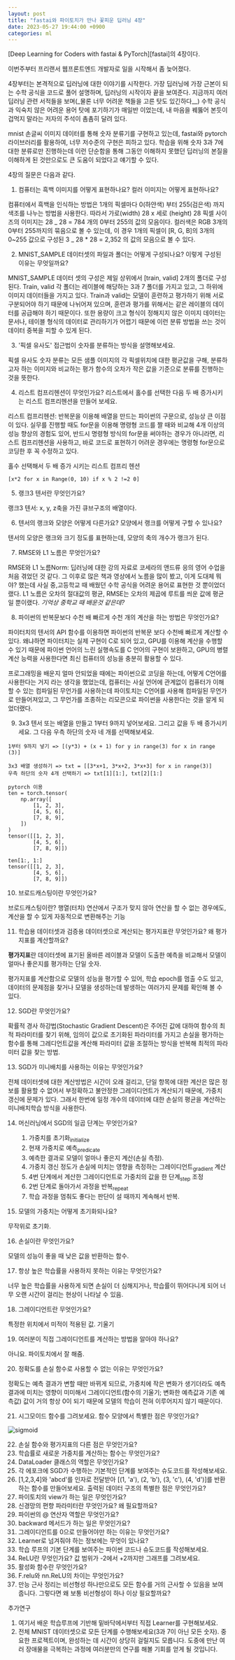```yaml
---
layout: post
title: "fastai와 파이토치가 만나 꽃피운 딥러닝 4장"
date: 2023-05-27 19:44:00 +0900
categories: ml
---
```


[Deep Learning for Coders with fastai & PyTorch][fastai]의 4장이다.

이번주부터 프리랜서 웹프론트엔드 개발자로 일을 시작해서 좀 늦어졌다.

4장부터는 본격적으로 딥러닝에 대한 이야기를 시작한다. 가장 딥러닝에 가장 근본이 되는 수학 공식을 코드로 풀어 설명하며, 딥러닝의 시작이자 끝을 보여준다. 지금까지 여러 딥러닝 관련 서적들을 보며(\_물론 너무 어려운 책들을 고른 탓도 있긴하다\_\_) 수학 공식과 익숙치 않은 어려운 용어 탓에 포기하기가 매일반 이었는데, 내 마음을 꿰뚫어 본듯이 겁먹지 말라는 저자의 주석이 촘촘히 달려 있다.

mnist 손글씨 이미지 데이터를 통해 숫자 분류기를 구현하고 있는데, fastai와 pytorch라이브러리를 활용하여, 너무 저수준의 구현은 피하고 있다. 학습을 위해 숫자 3과 7에 대한 분류로만 진행하는데 이런 단순함을 통해 그동안 이해하지 못했던 딥러닝의 본질을 이해하게 된 것만으로도 큰 도움이 되었다고 얘기할 수 있다.

4장의 질문은 다음과 같다.

1. 컴퓨터는 흑백 이미지를 어떻게 표현하나요? 컬러 이미지는 어떻게 표현하나요?

컴퓨터에서 흑백을 인식하는 방법은 1개의 픽셀마다 0(하얀색) 부터 255(검은색) 까지 색조를 나누는 방법을 사용한다. 따라서 가로(width) 28 x 세로 (height) 28 픽셀 사이즈의 이미지는 28 _ 28 = 784 개의 0부터 255의 값의 모음이다. 컬러색은 RGB 3개의 0부터 255까지의 묶음으로 볼 수 있는데, 이 경우 1개의 픽셀이 [R, G, B]의 3개의 0~255 값으로 구성된 3 _ 28 \* 28 = 2,352 의 값의 모음으로 볼 수 있다.

2. MNIST_SAMPLE 데이터셋의 파일과 폴더는 어떻게 구성되나요? 이렇게 구성된 이유는 무엇일까요?

MNIST_SAMPLE 데이터 셋의 구성은 제일 상위에서 [train, valid] 2개의 폴더로 구성된다. Train, valid 각 폴더는 레이블에 해당하는 3과 7 폴더를 가지고 있고, 그 하위에 이미지 데이터들을 가지고 있다. Train과 valid는 모델이 훈련하고 평가하기 위해 서로 구분되어야 하기 때문에 나뉘어져 있으며, 훈련과 평가를 위해서는 같은 레이블의 데이터를 공급해야 하기 때문이다. 또한 용량이 크고 형식이 정해지지 않은 이미지 데이터는 문서나, 테이블 형식의 데이터로 관리하기가 어렵기 때문에 이런 분류 방법을 쓰는 것이 데이터 중복을 피할 수 있게 된다.

3. '픽셀 유사도' 접근법이 숫자를 분류하는 방식을 설명해보세요.

픽셀 유사도 숫자 분류는 모든 샘플 이미지의 각 픽셀위치에 대한 평균값을 구해, 분류하고자 하는 이미지와 비교하는 평가 함수의 오차가 작은 값을 기준으로 분류를 진행하는 것을 뜻한다.

4. 리스트 컴프리헨션이 무엇인가요? 리스트에서 홀수를 선택한 다음 두 배 증가시키는 리스트 컴프리헨션을 만들어 보세요.

리스트 컴프리헨션: 반복문을 이용해 배열을 만드는 파이썬의 구문으로, 성능상 큰 이점이 있다. 실무를 진행할 때도 for문을 이용해 명령형 코드를 짤 때와 비교해 4개 이상의 성능 향상의 경험도 있어, 반드시 명령형 방식의 for문을 써야하는 경우가 아니라면, 리스트 컴프리헨션을 사용하고, 바로 코드로 표현하기 어려운 경우에는 명령형 for문으로 코딩한 후 꼭 수정하고 있다.

홀수 선택해서 두 배 증가 시키는 리스트 컴프리 헨션

`[x*2 for x in Range(0, 10) if x % 2 !=2 0]`

5. 랭크3 텐서란 무엇인가요?

랭크3 텐서: x, y, z축을 가진 큐브구조의 배열이다.

6. 텐서의 랭크와 모양은 어떻게 다른가요? 모양에서 랭크를 어떻게 구할 수 있나요?

텐서의 모양은 랭크와 크기 정도를 표현하는데, 모양의 축의 개수가 랭크가 된다.

7. RMSE와 L1 노름은 무엇인가요?

RMSE와 L1 노름Norm: 딥러닝에 대한 강의 자료로 코세라의 앤드류 응의 영어 수업을 처음 겪었던 것 같다. 그 이후로 많은 책과 영상에서 노름을 많이 봤고, 이게 도대체 뭐야? 했는데 사실 중,고등학교 때 배웠던 수학 공식을 어려운 용어로 표현한 것 뿐이었더랬다. L1 노름은 오차의 절대값의 평균, RMSE는 오차의 제곱에 루트를 씌운 값에 평균일 뿐이랬다. _기억상 중학교 때 배운것 같은데?_

8. 파이썬의 반복문보다 수천 배 빠르게 수천 개의 계산을 하는 방법은 무엇인가요?

파이터치의 텐서의 API 함수를 이용하면 파이썬의 반복문 보다 수천배 빠르게 계산할 수 있다. 왜냐하면 파이터치는 실제 구현이 C로 되어 있고, GPU를 이용해 계산을 수행할 수 있기 때문에 파이썬 언어의 느린 실행속도를 C 언어의 구현이 보완하고, GPU의 병렬 계산 능력을 사용한다면 최신 컴퓨터의 성능을 충분히 활용할 수 있다.

프로그래밍을 배운지 얼마 안되었을 때에는 파이썬으로 코딩을 하는데, 어떻게 C언어를 사용한다는 거지 라는 생각을 했었는데, 컴퓨터는 사실 언어에 관계없이 컴퓨터가 이해할 수 있는 컴파일된 무언가를 사용하는데 파이토치는 C언어를 사용해 컴파일된 무언가로 만들어져있고, 그 무언가를 조종하는 리모콘으로 파이썬을 사용한다는 것을 알게 되었더랬다.

9. 3x3 텐서 또는 배열을 만들고 1부터 9까지 넣어보세요. 그리고 값을 두 배 증가시키세요. 그 다음 우측 하단의 숫자 네 개를 선택해보세요.

```
1부터 9까지 넣기 => [(y*3) + (x + 1) for y in range(3) for x in range (3)]

3x3 배열 생성하기 => txt = [[3*x+1, 3*x+2, 3*x+3] for x in range(3)]
우측 하단의 숫자 4개 선택하기 => txt[1][1:], txt[2][1:]

pytorch 이용
ten = torch.tensor(
    np.array([
        [1, 2, 3],
        [4, 5, 6],
        [7, 8, 9],
    ])
)
tensor([[1, 2, 3],
        [4, 5, 6],
        [7, 8, 9]])

ten[1:, 1:]
tensor([[1, 2, 3],
        [4, 5, 6],
        [7, 8, 9]])

```

10. 브로드캐스팅이란 무엇인가요?

브로드캐스팅이란? 행열(터치) 연산에서 구조가 맞지 않아 연산을 할 수 없는 경우에도, 계산을 할 수 있게 자동적으로 변환해주는 기능

11. 학습용 데이터셋과 검증용 데이터셋으로 계산되는 평가지표란 무엇인가요? 왜 평가지표를 계산할까요?

**평가지표**란 데이터셋에 표기된 올바른 레이블과 모델이 도출한 예측을 비교해서 모델이 얼마나 좋은지를 평가하는 단일 숫자.

평가지표를 계산함으로 모델의 성능을 평가할 수 있어, 학습 epoch를 멈출 수도 있고, 데이터의 문제점을 찾거나 모델을 생성하는데 발생하는 여러가지 문제를 확인해 볼 수 있다.

12. SGD란 무엇인가요?

확률적 경사 하강법(Stochastic Gradient Descent)은 주어진 값에 대하여 함수의 최적 파라미터를 찾기 위해, 임의이 값으로 초기화된 파라미터를 가지고 손실을 평가하는 함수를 통해 그레디언트값을 계산해 파라미터 값을 조절하는 방식을 반복해 최적의 파라미터 값을 찾는 방법.

13. SGD가 미니배치를 사용하는 이유는 무엇인가요?

전체 데이터셋에 대한 계산방법은 시간이 오래 걸리고, 단일 항목에 대한 계산은 많은 정보를 활용할 수 없어서 부정확하고 불안정한 그레이디언트가 계산되기 때문에, 가중치 갱신에 문제가 있다. 그래서 한번에 일정 개수의 데이터에 대한 손실의 평균을 계산하는 미니배치학습 방식을 사용한다.

14. 머신러닝에서 SGD의 일곱 단계는 무엇인가요?

    1. 가중치를 초기화<sub>initialize</sub>
    2. 현재 가중치로 예측<sub>predicate</sub>
    3. 예측한 결과로 모델이 얼마나 좋은지 계산(손실 측정).
    4. 가중치 갱신 정도가 손실에 미치는 영향을 측정하는 그레이디언트<sub>gradient</sub> 계산
    5. 4번 단계에서 계산한 그레이디언트로 가중치의 값을 한 단계<sub>step</sub> 조정
    6. 2번 단계로 돌아가서 과정을 반복<sub>repeat</sub>
    7. 학습 과정을 멈춰도 좋다는 판단이 설 때까지 계속해서 반복.

15. 모델의 가중치는 어떻게 초기화되나요?

무작위로 초기화.

16. 손실이란 무엇인가요?

모델의 성능이 좋을 때 낮은 값을 반환하는 함수.

17. 항상 높은 학습률을 사용하지 못하는 이유는 무엇인가요?

너무 높은 학습률을 사용하게 되면 손실이 더 심해지거나, 학습률이 뛰어다니게 되어 너무 오랜 시간이 걸리는 현상이 나타날 수 있음.

18. 그레이디언트란 무엇인가요?

특정한 위치에서 미적이 적용된 값. 기울기

19. 여러분이 직접 그레이디언트를 계산하는 방법을 알아야 하나요?

아니요. 파이토치에서 잘 해줌.

20. 정확도를 손실 함수로 사용할 수 없는 이유는 무엇인가요?

정확도는 예측 결과가 변할 때만 바뀌게 되므로, 가중치에 작은 변화가 생기더라도 예측 결과에 미치는 영향이 미미해서 그레이디언트(함수의 기울기; 변화한 예측값과 기존 예측값) 값이 거의 항상 0이 되기 때문에 모델의 학습이 전혀 이루어지지 않기 때문이다.

21. 시그모이드 함수를 그려보세요. 함수 모양에서 특별한 점은 무엇인가요?

![sigmoid](/assets/sigmoid.png)

22. 손실 함수와 평가지표의 다른 점은 무엇인가요?
23. 학습률로 새로운 가중치를 계산하는 함수는 무엇인가요?
24. DataLoader 클래스의 역할은 무엇인가요?
25. 각 에포크에 SGD가 수행하는 기본적인 단계를 보여주는 슈도코드를 작성해보세요.
26. [1,2,3,4]와 'abcd'를 인자로 전달받아 [(1, 'a'), (2, 'b'), (3, 'c'), (4, 'd')]를 반환하는 함수를 만들어보세요. 출력된 데이터 구조의 특별한 점은 무엇인가요?
27. 파이토치의 view가 하는 일은 무엇인가요?
28. 신경망의 편향 파라미터란 무엇인가요? 왜 필요할까요?
29. 파이썬의 @ 연산자 역할은 무엇인가요?
30. backward 메서드가 하는 일은 무엇인가요?
31. 그레이디언트를 0으로 만들어야만 하는 이유는 무엇인가요?
32. Learner로 넘겨줘야 하는 정보에는 무엇이 있나요?
33. 학습 루프의 기본 단계를 보여주는 파이썬 코드나 슈도코드를 작성해보세요.
34. ReLU란 무엇인가요? 값 범위가 -2에서 +2까지만 그래프를 그려보세요.
35. 활성화 함수란 무엇인가요?
36. F.relu와 nn.ReLU의 차이는 무엇인가요?
37. 만능 근사 정리는 비선형성 하나만으로도 모든 함수를 거의 근사할 수 있음을 보여줍니다. 그렇다면 왜 보통 비선형성이 하나 이상 필요할까요?

추가연구

1. 여기서 배운 학습루프에 기반해 밑바닥에서부터 직접 Learner를 구현해보세요.
2. 전체 MNIST 데이터셋으로 모든 단계를 수행해보세요(3과 7이 아닌 모든 숫자). 중요한 프로젝트이며, 완성하는 데 시간이 상당히 걸릴지도 모릅니다. 도중에 만난 여러 장애물을 극복하는 과정에 여러분만의 연구를 해볼 기회를 얻게 될 것입니다.

